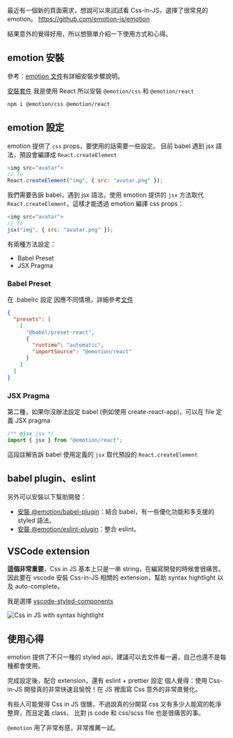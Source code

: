 最近有一個新的頁面需求，想說可以來試試看 Css-in-JS，選擇了很常見的 emotion。
https://github.com/emotion-js/emotion

結果意外的覺得好用，所以想簡單介紹一下使用方式和心得。

## emotion 安裝

參考：[emotion 文件](https://emotion.sh/docs/introduction)有詳細安裝步驟說明。

[安裝套件](https://emotion.sh/docs/introduction)
我是使用 React 所以安裝 `@emotion/css` 和 `@emotion/react`

```bash
npm i @emotion/css @emotion/react
```

## emotion 設定

emotion 提供了 `css` props，要使用的話需要一些設定。
目前 babel 遇到 jsx 語法，預設會編譯成 `React.createElement`

```javascript
<img src="avatar">
// To
React.createElement("img", { src: "avatar.png" });
```

我們需要告訴 babel，遇到 jsx 語法，使用 emotion 提供的 `jsx` 方法取代 `React.createElement`，這樣才能透過 emotion 編譯 css props：

```javascript
<img src="avatar">
// To
jsx("img", { src: "avatar.png" });
```

有兩種方法設定：

- Babel Preset
- JSX Pragma

### Babel Preset

在 .babelrc 設定
因應不同情境，詳細參考[文件](https://emotion.sh/docs/css-prop#babel-preset)

```json
{
  "presets": [
    [
      "@babel/preset-react",
      {
        "runtime": "automatic",
        "importSource": "@emotion/react"
      }
    ]
  ]
}
```

### JSX Pragma

第二種，如果你沒辦法設定 babel (例如使用 create-react-app)，可以在 file 定義 JSX pragma

```javascript
/** @jsx jsx */
import { jsx } from "@emotion/react";
```

這段註解告訴 babel 使用定義的 `jsx` 取代預設的 `React.createElement`

## babel plugin、eslint

另外可以安裝以下幫助開發：

- [安裝 @emotion/babel-plugin](https://emotion.sh/docs/@emotion/babel-plugin)：結合 babel，有一些優化功能和多支援的 styled 語法。
- [安裝 @emotion/eslint-plugin](https://emotion.sh/docs/@emotion/eslint-plugin)：整合 eslint。

## VSCode extension

**這個非常重要**，Css in JS 基本上只是一串 string，在編寫開發的時候會很痛苦。
因此要在 vscode 安裝 Css-in-JS 相關的 extension，幫助 syntax hightlight 以及 auto-complete。

我是選擇 [vscode-styled-components](https://marketplace.visualstudio.com/items?itemName=jpoissonnier.vscode-styled-components)

![Css in JS with syntax hightlight](https://imgur.com/xHmw0eS.jpg)

## 使用心得

emotion 提供了不只一種的 styled api，建議可以去文件看一遍，自己也還不是每種都會使用。

完成設定後，配合 extension，還有 eslint + prettier 設定
個人覺得：使用 Css-in-JS 開發真的非常快速且愉悅！在 JS 裡面寫 Css 意外的非常直覺化。

有些人可能覺得 Css in JS 很醜，不過說真的分開寫 css 又有多少人能寫的乾淨整齊，而且定義 class、 比對 js code 和 css/scss file 也是很痛苦的事。

`@emotion` 用了非常有感，非常推薦一試。
